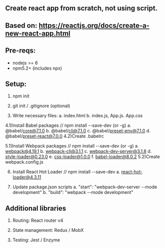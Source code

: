 
## Create react app from scratch, not using script.

## Based on: https://reactjs.org/docs/create-a-new-react-app.html

## Pre-reqs:
- nodejs >= 6
- npm5.2+ (includes npx)

## Setup:
1)	npm init

2)	git init / .gitignore (optional)

3)	Write necessary files:
	a. index.html
	b. index.js, App.js. App.css

4.1)Install Babel packages // npm install --save-dev (or -g)
	a. @babel/core@7.1.0
	b. @babel/cli@7.1.0
	c. @babel/preset-env@7.1.0
	d. @babel/preset-react@7.0.0
4.2)Create .babelrc

5.1)Install Webpack packages // npm install --save-dev (or -g)
	a. webpack@4.19.1
	b. webpack-cli@3.1.1
	c. webpack-dev-server@3.1.8
	d. style-loader@0.23.0
	e. css-loader@1.0.0
	f. babel-loader@8.0.2
5.2)Create webpack.config.js

6)	Install React Hot Loader // npm install --save-dev
	a. react-hot-loader@4.3.11

7) 	Update package.json scripts
	a. "start": "webpack-dev-server --mode development"
	b. "build": "webpack --mode development"

## Additional libraries
1)	Routing: React router v4

2)	State management: Redux / MobX

3)	Testing: Jest / Enzyme